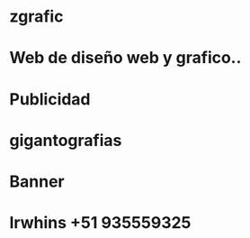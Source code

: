 # zgrafic
# Web de diseño web y grafico..
# Publicidad
# gigantografias
# Banner
# Irwhins +51 935559325
